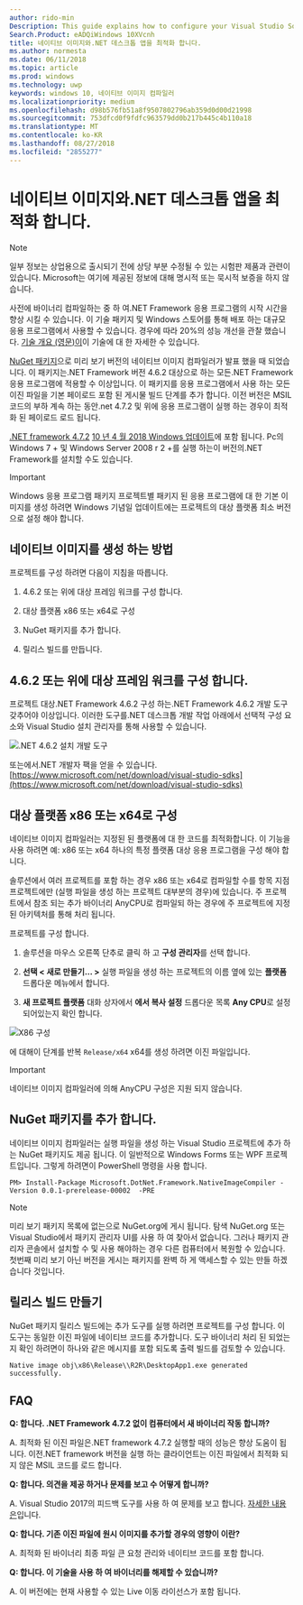 ```yaml
---
author: rido-min
Description: This guide explains how to configure your Visual Studio Solution to optimize the application binaries with native images.
Search.Product: eADQiWindows 10XVcnh
title: 네이티브 이미지와.NET 데스크톱 앱을 최적화 합니다.
ms.author: normesta
ms.date: 06/11/2018
ms.topic: article
ms.prod: windows
ms.technology: uwp
keywords: windows 10, 네이티브 이미지 컴파일러
ms.localizationpriority: medium
ms.openlocfilehash: d98b576fb51a8f9507802796ab359d0d00d21998
ms.sourcegitcommit: 753dfcd0f9fdfc963579dd0b217b445c4b110a18
ms.translationtype: MT
ms.contentlocale: ko-KR
ms.lasthandoff: 08/27/2018
ms.locfileid: "2855277"
---
```

# <a name="optimize-your-net-desktop-apps-with-native-images"></a>네이티브 이미지와.NET 데스크톱 앱을 최적화 합니다.

> [!NOTE]
> 일부 정보는 상업용으로 출시되기 전에 상당 부분 수정될 수 있는 시험판 제품과 관련이 있습니다. Microsoft는 여기에 제공된 정보에 대해 명시적 또는 묵시적 보증을 하지 않습니다.

사전에 바이너리 컴파일하는 중 하 여.NET Framework 응용 프로그램의 시작 시간을 향상 시킬 수 있습니다. 이 기술 패키지 및 Windows 스토어를 통해 배포 하는 대규모 응용 프로그램에서 사용할 수 있습니다. 경우에 따라 20%의 성능 개선을 관찰 했습니다. [기술 개요 (영문)이](https://github.com/dotnet/coreclr/blob/master/Documentation/botr/readytorun-overview.md)이 기술에 대 한 자세한 수 있습니다.

[NuGet 패키지](https://www.nuget.org/packages/Microsoft.DotNet.Framework.NativeImageCompiler)으로 미리 보기 버전의 네이티브 이미지 컴파일러가 발표 했을 때 되었습니다. 이 패키지는.NET Framework 버전 4.6.2 대상으로 하는 모든.NET Framework 응용 프로그램에 적용할 수 이상입니다. 이 패키지를 응용 프로그램에서 사용 하는 모든 이진 파일을 기본 페이로드 포함 된 게시물 빌드 단계를 추가 합니다. 이전 버전은 MSIL 코드의 부하 계속 하는 동안.net 4.7.2 및 위에 응용 프로그램이 실행 하는 경우이 최적화 된 페이로드 로드 됩니다.

[.NET framework 4.7.2](https://blogs.msdn.microsoft.com/dotnet/2018/04/30/announcing-the-net-framework-4-7-2/) [10 년 4 월 2018 Windows 업데이트](https://blogs.windows.com/windowsexperience/2018/04/30/how-to-get-the-windows-10-april-2018-update/)에 포함 됩니다. Pc의 Windows 7 + 및 Windows Server 2008 r 2 +를 실행 하는이 버전의.NET Framework를 설치할 수도 있습니다.

> [!IMPORTANT]
> Windows 응용 프로그램 패키지 프로젝트별 패키지 된 응용 프로그램에 대 한 기본 이미지를 생성 하려면 Windows 기념일 업데이트에는 프로젝트의 대상 플랫폼 최소 버전으로 설정 해야 합니다.

## <a name="how-to-produce-native-images"></a>네이티브 이미지를 생성 하는 방법

프로젝트를 구성 하려면 다음이 지침을 따릅니다.

1. 4.6.2 또는 위에 대상 프레임 워크를 구성 합니다.

2. 대상 플랫폼 x86 또는 x64로 구성 

3. NuGet 패키지를 추가 합니다.

4. 릴리스 빌드를 만듭니다.

## <a name="configure-the-target-framework-as-462-or-above"></a>4.6.2 또는 위에 대상 프레임 워크를 구성 합니다.

프로젝트 대상.NET Framework 4.6.2 구성 하는.NET Framework 4.6.2 개발 도구 갖추어야 이상입니다. 이러한 도구를.NET 데스크톱 개발 작업 아래에서 선택적 구성 요소와 Visual Studio 설치 관리자를 통해 사용할 수 있습니다.

![.NET 4.6.2 설치 개발 도구](images/desktop-to-uwp/install-4.6.2-devpack.png)

또는에서.NET 개발자 팩을 얻을 수 있습니다.[https://www.microsoft.com/net/download/visual-studio-sdks](https://www.microsoft.com/net/download/visual-studio-sdks)

## <a name="configure-the-target-platform-as-x86-or-x64"></a>대상 플랫폼 x86 또는 x64로 구성

네이티브 이미지 컴파일러는 지정된 된 플랫폼에 대 한 코드를 최적화합니다. 이 기능을 사용 하려면 예: x86 또는 x64 하나의 특정 플랫폼 대상 응용 프로그램을 구성 해야 합니다.

솔루션에서 여러 프로젝트를 포함 하는 경우 x86 또는 x64로 컴파일할 수를 항목 지점 프로젝트에만 (실행 파일을 생성 하는 프로젝트 대부분의 경우)에 있습니다. 주 프로젝트에서 참조 되는 추가 바이너리 AnyCPU로 컴파일되 하는 경우에 주 프로젝트에 지정 된 아키텍처를 통해 처리 됩니다.

프로젝트를 구성 합니다.

1. 솔루션을 마우스 오른쪽 단추로 클릭 하 고 **구성 관리자**를 선택 합니다.

2. **선택 < 새로 만들기... >** 실행 파일을 생성 하는 프로젝트의 이름 옆에 있는 **플랫폼** 드롭다운 메뉴에서 합니다.

3. **새 프로젝트 플랫폼** 대화 상자에서 **에서 복사 설정** 드롭다운 목록 **Any CPU**로 설정 되어있는지 확인 합니다.

![X86 구성](images/desktop-to-uwp/configure-x86.png)

에 대해이 단계를 반복 `Release/x64` x64를 생성 하려면 이진 파일입니다.

>[!IMPORTANT]
> 네이티브 이미지 컴파일러에 의해 AnyCPU 구성은 지원 되지 않습니다.

## <a name="add-the-nuget-packages"></a>NuGet 패키지를 추가 합니다.

네이티브 이미지 컴파일러는 실행 파일을 생성 하는 Visual Studio 프로젝트에 추가 하는 NuGet 패키지도 제공 됩니다. 이 일반적으로 Windows Forms 또는 WPF 프로젝트입니다. 그렇게 하려면이 PowerShell 명령을 사용 합니다.

```PS
PM> Install-Package Microsoft.DotNet.Framework.NativeImageCompiler -Version 0.0.1-prerelease-00002  -PRE
```

> [!NOTE]
> 미리 보기 패키지 목록에 없는으로 NuGet.org에 게시 됩니다. 탐색 NuGet.org 또는 Visual Studio에서 패키지 관리자 UI를 사용 하 여 찾아서 없습니다. 그러나 패키지 관리자 콘솔에서 설치할 수 및 사용 해야하는 경우 다른 컴퓨터에서 복원할 수 있습니다. 첫번째 미리 보기 아닌 버전을 게시는 패키지를 완벽 하 게 액세스할 수 있는 만들 하겠습니다 것입니다.

## <a name="create-a-release-build"></a>릴리스 빌드 만들기

NuGet 패키지 릴리스 빌드에는 추가 도구를 실행 하려면 프로젝트를 구성 합니다. 이 도구는 동일한 이진 파일에 네이티브 코드를 추가합니다.
도구 바이너리 처리 된 되었는지 확인 하려면이 하나와 같은 메시지를 포함 되도록 출력 빌드를 검토할 수 있습니다.

```
Native image obj\x86\Release\\R2R\DesktopApp1.exe generated successfully.
```

## <a name="faq"></a>FAQ

**Q: 합니다. .NET Framework 4.7.2 없이 컴퓨터에서 새 바이너리 작동 합니까?**

A. 최적화 된 이진 파일은.NET framework 4.7.2 실행할 때의 성능은 향상 도움이 됩니다. 이전.NET framework 버전을 실행 하는 클라이언트는 이진 파일에서 최적화 되지 않은 MSIL 코드를 로드 합니다.

**Q: 합니다. 의견을 제공 하거나 문제를 보고 수 어떻게 합니까?**

A. Visual Studio 2017의 피드백 도구를 사용 하 여 문제를 보고 합니다. [자세한 내용은](https://docs.microsoft.com/visualstudio/ide/how-to-report-a-problem-with-visual-studio-2017)입니다.

**Q: 합니다. 기존 이진 파일에 원시 이미지를 추가할 경우의 영향이 이란?**

A. 최적화 된 바이너리 최종 파일 큰 요청 관리와 네이티브 코드를 포함 합니다.

**Q: 합니다. 이 기술을 사용 하 여 바이너리를 해제할 수 있습니까?**

A. 이 버전에는 현재 사용할 수 있는 Live 이동 라이선스가 포함 됩니다.
